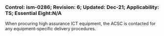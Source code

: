 ### Control: ism-0286; Revision: 6; Updated: Dec-21; Applicability: TS; Essential Eight:N/A
<p>When procuring high assurance ICT equipment, the ACSC is contacted for any equipment-specific delivery procedures.</p>